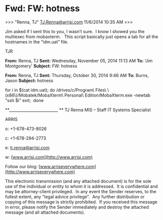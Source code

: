 # Fwd: FW: hotness

\>>> "Renna, TJ" <TJ.Renna@arrisi.com> 11/6/2014 10:35 AM >>>

Jim asked if I sent this to you, I wasn’t sure.  I know I showed you the multiexec from mobaxterm.   This script basically just opens a tab for all the hostnames in the “idm.uat” file.

TJR

**From:** Renna, TJ
**Sent:** Wednesday, November 05, 2014 11:13 AM
**To:** 'Jim Montgomery'
**Subject:** FW: hotness

**From:** Renna, TJ
**Sent:** Thursday, October 30, 2014 9:46 AM
**To:** Burns, Jason
**Subject:** hotness

for i in $(cat idm.uat); do /drives/c/Program\\ Files\\ \\(x86\\)/Mobatek/MobaXterm\\ Personal\\ Edition/MobaXterm.exe -newtab "ssh $i" exit;  done

**\_\_\_\_\_\_\_\_\_\_\_\_\_\_\_\_\_\_\_\_\_\_\_\_\_
**
TJ Renna
MIS – Staff IT Systems Specialist

ARRIS
 

o: +1-678-473-8026

c: +1-678-294-2773

e: [tj.renna@arrisi.com](mailto:tj.renna@arrisi.com)

w: [www.arrisi.com](http://www.arrisi.com)  

Follow our blog: [www.arriseverywhere.com](http://www.arriseverywhere.com)

This electronic transmission (and any attached document) is for the sole use of the individual or entity to whom it is addressed.  It is confidential and may be attorney-client privileged.  In any event the Sender reserves, to the fullest extent, any "legal advice privilege".  Any further distribution or copying of this message is strictly prohibited.  If you received this message in error, please notify the Sender immediately and destroy the attached message (and all attached documents).
